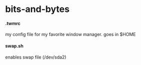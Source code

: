 # bits-and-bytes

#### .twmrc
my config file for my favorite window manager.  goes in $HOME

#### swap.sh
enables swap file (/dev/sda2)
